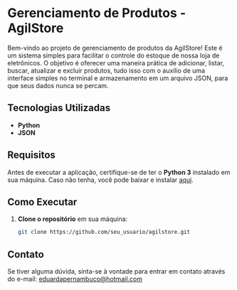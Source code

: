 # Gerenciamento de Produtos - AgilStore

Bem-vindo ao projeto de gerenciamento de produtos da AgilStore! Este é um sistema simples para facilitar o controle do estoque de nossa loja de eletrônicos. O objetivo é oferecer uma maneira prática de adicionar, listar, buscar, atualizar e excluir produtos, tudo isso com o auxílio de uma interface simples no terminal e armazenamento em um arquivo JSON, para que seus dados nunca se percam.

## Tecnologias Utilizadas

- **Python**
- **JSON**

## Requisitos

Antes de executar a aplicação, certifique-se de ter o **Python 3** instalado em sua máquina. Caso não tenha, você pode baixar e instalar [aqui](https://www.python.org/downloads/).

## Como Executar

1. **Clone o repositório** em sua máquina:
   ```bash
   git clone https://github.com/seu_usuario/agilstore.git

## Contato
Se tiver alguma dúvida, sinta-se à vontade para entrar em contato através do e-mail: eduardapernambuco@hotmail.com
